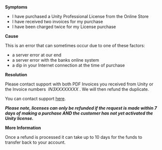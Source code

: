 

**Symptoms**


- I have purchased a Unity Professional License from the Online Store
- I have received two invoices for my purchase
- I have been charged twice for my License purchase



**Cause**



This is an error that can sometimes occur due to one of these factors:


- a server error at our end
- a server error with the banks online system
- a dip in your Internet connection at the time of purchase



**Resolution**



Please contact support with both PDF Invoices you received from Unity or the Invoice numbers  *IN3XXXXXXXX* . We will then refund the duplicate.



You can contact support [here](/hc/en-us/requests/new).



***Please note, licenses can only be refunded if the request is made within 7 days of making a purchase AND the customer has not yet activated the Unity license.***



**More Information**



Once a refund is processed it can take up to 10 days for the funds to transfer back to your account.





